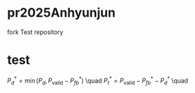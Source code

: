 # pr2025Anhyunjun
fork Test repository
# test
$P_d^* = \min(P_d, P_{\text{valid}} - P_{fb}^*)$ \quad
$P_t^* = P_{\text{valid}} - P_{fb}^* - P_d^*$ \quad
